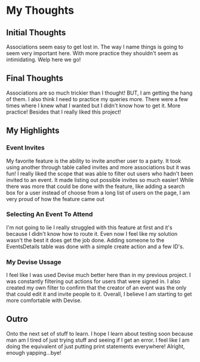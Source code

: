 # My Thoughts

## Initial Thoughts

Associations seem easy to get lost in. The way I name things is going to seem very important here.
With more practice they shouldn't seem as intimidating. Welp here we go!

## Final Thoughts

Associations are so much trickier than I thought! BUT, I am getting the hang of them. I also think I need to practice my
queries more. There were a few times where I knew what I wanted but I didn't know how to get it. More practice! Besides
that I really liked this project!

## My Highlights

### Event Invites

My favorite feature is the ability to invite another user to a party. It took using another through table called invites
and more associations but it was fun! I really liked the scope that was able to filter out users who hadn't been invited
to an event. It made listing out possible invites so much easier! While there was more that could be done with the
feature, like adding a search box for a user instead of choose from a long list of users on the page, I am very proud of
how the feature came out

### Selecting An Event To Attend

I'm not going to lie I really struggled with this feature at first and it's because I didn't know how to route it. Even
now I feel like my solution wasn't the best it does get the job done. Adding someone to the EventsDetails table was done
with a simple create action and a few ID's.

### My Devise Ussage

I feel like I was used Devise much better here than in my previous project. I was constantly filtering out actions for
users that were signed in. I also created my own filter to confirm that the creator of an event was the only that could
edit it and invite people to it. Overall, I believe I am starting to get more comfortable with Devise.

## Outro

Onto the next set of stuff to learn. I hope I learn about testing soon because man am I tired of just trying stuff
and seeing if I get an error. I feel like I am doing the equivalent of just putting print statements everywhere! Alright,
enough yapping...bye!


